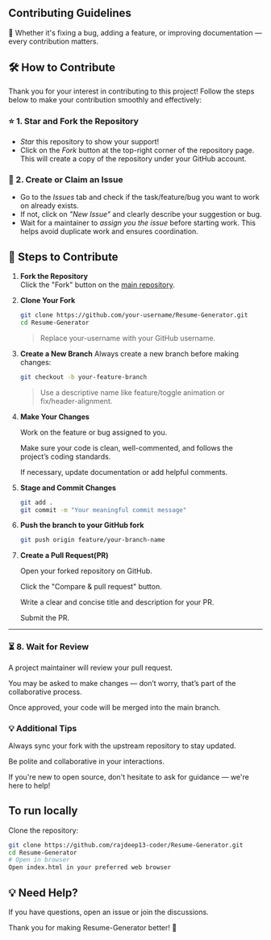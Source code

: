 ## Contributing Guidelines 
🎉 Whether it's fixing a bug, adding a feature, or improving documentation — every contribution matters.


## 🛠 How to Contribute

Thank you for your interest in contributing to this project! Follow the steps below to make your contribution smoothly and effectively:


### ⭐ 1. Star and Fork the Repository

- *Star* this repository to show your support!  
- Click on the *Fork* button at the top-right corner of the repository page. This will create a copy of the repository under your GitHub account.


### 🐛 2. Create or Claim an Issue

- Go to the *Issues* tab and check if the task/feature/bug you want to work on already exists.
- If not, click on *"New Issue"* and clearly describe your suggestion or bug.
- Wait for a maintainer to *assign you the issue* before starting work. This helps avoid duplicate work and ensures coordination.

## 📝 Steps to Contribute

1. **Fork the Repository**  
    Click the "Fork" button on the [main repository](https://github.com/rajdeep13-coder/Resume-Generator).

2. **Clone Your Fork**
    ```bash
    git clone https://github.com/your-username/Resume-Generator.git
    cd Resume-Generator
    ```
    > Replace your-username with your GitHub username.

3. **Create a New Branch**
    Always create a new branch before making changes:
    ```bash
    git checkout -b your-feature-branch
    ```
    > Use a descriptive name like feature/toggle animation or fix/header-alignment.

4. **Make Your Changes**  
  
   Work on the feature or bug assigned to you.

   Make sure your code is clean, well-commented, and follows the project’s coding standards.

   If necessary, update documentation or add helpful comments.

5. **Stage and Commit Changes**
    ```bash
    git add .
    git commit -m "Your meaningful commit message"
    ```

6. **Push the branch to your GitHub fork**
    ```bash
    git push origin feature/your-branch-name
    ```

7. **Create a Pull Request(PR)**

    Open your forked repository on GitHub.

    Click the "Compare & pull request" button.

    Write a clear and concise title and description for your PR.

    Submit the PR.


---
### ⏳ 8. Wait for Review
A project maintainer will review your pull request.

You may be asked to make changes — don’t worry, that’s part of the collaborative process.

Once approved, your code will be merged into the main branch.

### 💡 Additional Tips
Always sync your fork with the upstream repository to stay updated.

Be polite and collaborative in your interactions.

If you're new to open source, don't hesitate to ask for guidance — we're here to help!

## To run locally
Clone the repository:

```bash
git clone https://github.com/rajdeep13-coder/Resume-Generator.git
cd Resume-Generator
# Open in browser
Open index.html in your preferred web browser
```

## 💡 Need Help?

If you have questions, open an issue or join the discussions.

Thank you for making Resume-Generator better! 🌟
